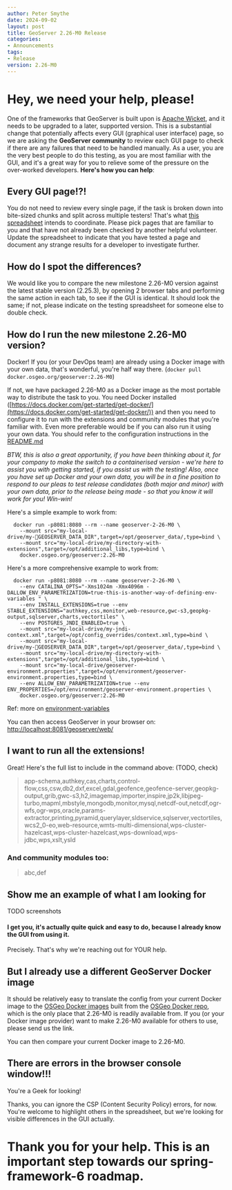 ```yaml
---
author: Peter Smythe
date: 2024-09-02
layout: post
title: GeoServer 2.26-M0 Release
categories:
- Announcements
tags:
- Release
version: 2.26-M0
--- 
```


# Hey, we need your help, please!

One of the frameworks that GeoServer is built upon is [Apache Wicket](https://wicket.apache.org/), and it needs to be upgraded to a later, supported version.  This is a substantial change that potentially affects every GUI (graphical user interface) page, so we are asking the **GeoServer community** to review each GUI page to check if there are any failures that need to be handled manually.  As a user, you are the very best people to do this testing, as you are most familiar with the GUI, and it's a great way for you to relieve some of the pressure on the over-worked developers.  **Here's how you can help**:

## Every GUI page!?!

You do not need to review every single page, if the task is broken down into bite-sized chunks and split across multiple testers!  That's what [this spreadsheet](https://docs.google.com/spreadsheets/d/1pQmncG4zxpgJnHxeI4myFfOBD17U2CIMcy59II4XAfo/edit) intends to coordinate.  Please pick pages that are familiar to you and that have not already been checked by another helpful volunteer.  Update the spreadsheet to indicate that you have tested a page and document any strange results for a developer to investigate further.

## How do I spot the differences?

We would like you to compare the new milestone 2.26-M0 version against the latest stable version (2.25.3), by opening 2 browser tabs and performing the same action in each tab, to see if the GUI is identical.  It should look the same; if not, please indicate on the testing spreadsheet for someone else to double check.

## How do I run the new milestone 2.26-M0 version?

Docker!  If you (or your DevOps team) are already using a Docker image with your own data, that's wonderful, you're half way there.  (`docker pull docker.osgeo.org/geoserver:2.26-M0`)

If not, we have packaged 2.26-M0 as a Docker image as the most portable way to distribute the task to you.  You need Docker installed ([https://docs.docker.com/get-started/get-docker/](https://docs.docker.com/get-started/get-docker/)) and then you need to configure it to run with the extensions and community modules that you're familiar with.  Even more preferable would be if you can also run it using your own data.  You should refer to the configuration instructions in the [README.md](https://github.com/geoserver/docker)

_BTW, this is also a great opportunity, if you have been thinking about it, for your company to make the switch to a containerised version - we're here to assist you with getting started, if you assist us with the testing!  Also, once you have set up Docker and your own data, you will be in a fine position to respond to our pleas to test release candidates (both major and minor) with your own data, prior to the release being made - so that you know it will work for you!  Win-win!_

Here's a simple example to work from:

```
  docker run -p8081:8080 --rm --name geoserver-2-26-M0 \
	--mount src="my-local-drive/my-GEOSERVER_DATA_DIR",target=/opt/geoserver_data/,type=bind \
	--mount src="my-local-drive/my-directory-with-extensions",target=/opt/additional_libs,type=bind \
	docker.osgeo.org/geoserver:2.26-M0  
```

Here's a more comprehensive example to work from:

```
  docker run -p8081:8080 --rm --name geoserver-2-26-M0 \
	--env CATALINA_OPTS="-Xms1024m -Xmx4096m -DALLOW_ENV_PARAMETRIZATION=true-this-is-another-way-of-defining-env-variables " \
	--env INSTALL_EXTENSIONS=true --env STABLE_EXTENSIONS="authkey,css,monitor,web-resource,gwc-s3,geopkg-output,sqlserver,charts,vectortiles" \
	--env POSTGRES_JNDI_ENABLED=true \
	--mount src="my-local-drive/my-jndi-context.xml",target=/opt/config_overrides/context.xml,type=bind \
	--mount src="my-local-drive/my-GEOSERVER_DATA_DIR",target=/opt/geoserver_data/,type=bind \
	--mount src="my-local-drive/my-directory-with-extensions",target=/opt/additional_libs,type=bind \
	--mount src="my-local-drive/geoserver-environment.properties",target=/opt/environment/geoserver-environment.properties,type=bind \
	--env ALLOW_ENV_PARAMETRIZATION=true --env ENV_PROPERTIES=/opt/environment/geoserver-environment.properties \
	docker.osgeo.org/geoserver:2.26-M0  
```
Ref: more on [environment-variables](https://github.com/geoserver/docker?tab=readme-ov-file#environment-variables)

You can then access GeoServer in your browser on: [http://localhost:8081/geoserver/web/](http://localhost:8081/geoserver/web/)

## I want to run all the extensions!

Great!  Here's the full list to include in the command above: (TODO, check)

> app-schema,authkey,cas,charts,control-flow,css,csw,db2,dxf,excel,gdal,geofence,geofence-server,geopkg-output,grib,gwc-s3,h2,imagemap,importer,inspire,jp2k,libjpeg-turbo,mapml,mbstyle,mongodb,monitor,mysql,netcdf-out,netcdf,ogr-wfs,ogr-wps,oracle,params-extractor,printing,pyramid,querylayer,sldservice,sqlserver,vectortiles,wcs2_0-eo,web-resource,wmts-multi-dimensional,wps-cluster-hazelcast,wps-cluster-hazelcast,wps-download,wps-jdbc,wps,xslt,ysld

### And community modules too:

> abc,def

## Show me an example of what I am looking for

TODO screenshots

#### I get you, it's actually quite quick and easy to do, because I already know the GUI from using it.

Precisely.  That's why we're reaching out for YOUR help.

## But I already use a different GeoServer Docker image

It should be relatively easy to translate the config from your current Docker image to the [OSGeo Docker images](https://docker.osgeo.org/repository/geoserver-docker/v2/geoserver/manifests/2.26-M0) built from the [OSGeo Docker repo](https://github.com/geoserver/docker), which is the only place that 2.26-M0 is readily available from.  If you (or your Docker image provider) want to make 2.26-M0 available for others to use, please send us the link.  

You can then compare your current Docker image to 2.26-M0.

## There are errors in the browser console window!!!

You're a Geek for looking!  

Thanks, you can ignore the CSP (Content Security Policy) errors, for now.  You're welcome to highlight others in the spreadsheet, but we're looking for visible differences in the GUI actually.


# Thank you for your help. This is an important step towards our spring-framework-6 roadmap.
